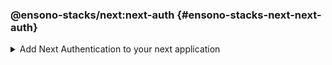<!-- markdownlint-disable MD041 -->

### @ensono-stacks/next:next-auth {#ensono-stacks-next-next-auth}

<details>
<summary>Add Next Authentication to your next application</summary>

The next-auth generator will create a new library and configure [NextAuth.js](https://next-auth.js.org/) into an existing Next application. It will add the initial configuration, add the session provider, setup an API endpoint and add local environmental variables. It will also configure provider specific setup.

## Prerequisites

An existing [Next](https://nextjs.org/) application

## Usage

```bash
nx g @ensono-stacks/next:next-auth
```

### Command line arguments

The following command line arguments are available:

| Option            | Description                                           | Type              | Accepted Values                 | Default |
| ----------------- | ----------------------------------------------------- | ----------------- | ------------------------------- | ------- |
| --name            | The name of the library                               | string            | string                          | N/A     |
| --directory       | The location of where the library should be installed | string            | string                          | N/A     |
| --project         | The name of the project                               | nameOfApplication | string                          | N/A     |
| --provider        | The provider to be installed                          | string            | none, microsoft-entra-id, auth0 | none    |
| --sessionStorage  | The session storage to be used                        | string            | cookie, redis                   | cookie  |
| --guestSession    | Enable guest sessioins                                | boolean           | true/false                      | true    |
| --importPath      | The library name used to import it                    | string            | string                          | N/A     |
| --skipPackageJson | Do not add dependencies to `package.json`             | boolean           | true/false                      | false   |

### Generator Output

- Creates a new Library with the given name. Contains the configuration for Auth.js, including provider and adapter setup, config, and token rotation.

```text title="Generated files"
├── auth
│   ├── src
│   │   ├── actions
│   │   │   ├── index.ts
│   │   │   ├── oauth.ts
│   │   │   ├── profile.ts
│   │   ├── adapter
│   │   │   ├── index.ts
│   │   │   ├── redis-adapter.ts
│   │   │   ├── redis-repository.ts
│   │   ├── callbacks
│   │   │   ├── index.ts
│   │   │   ├── jwt.ts
│   │   │   ├── session.ts
│   │   ├── providers
│   │   │   ├── auth0.ts
│   │   │   ├── guest.ts
│   │   │   ├── index.ts
│   │   ├── types
│   │   │   ├── index.d.ts
│   │   ├── utils
│   │   │   ├── guards.ts
│   │   │   ├── index.ts
│   │   ├── config.ts
│   │   ├── index.ts
│   ├── .eslintrc.json
│   ├── jest.config.ts
│   ├── project.json
│   ├── README.md
│   ├── tsconfig.json
│   ├── tsconfig.lib.json
└── └── tsconfig.spec.json
```

- Creates a new Next API endpoint with the file name `[...nextauth].ts`. This contains the dynamic route handler for NextAuth.js which will also contain all of your global NextAuth.js configurations. If you have specified a provider when running the generator this will be added to the providers array

```typescript title="/apps/appName/src/app/api/auth/[...nextauth]/route.ts"
import { handlers } from "@my-stacks-workspace/auth";

export const { GET, POST } = handlers;
```

- Install the next-auth package and add to package.json, unless the `--skipPackageJson` option was used

```json title="/package.json"
"dependencies": {
    ...otherDependencies
    "next-auth": "5.0.0-beta.19",
    "ioredis": "5.4.1", // if using --sessionStorage=redis
},
```

- Create or append an `.env.local` file. Adding required next auth environmental variables. These will vary depending on the provider chosen.

```typescript title="/.env.local"
NEXTAUTH_URL=http://localhost:4200
NEXTAUTH_SECRET=secretValue
AZURE_AD_CLIENT_ID=
AZURE_AD_CLIENT_SECRET=
AZURE_AD_TENANT_ID=
```

:::note

Be sure to update the environmental variables with the values provided by your provider

:::

- Wrap client components with a [session provider](https://next-auth.js.org/getting-started/client#sessionprovider) to access session state.

```tsx title="/apps/appName/src/components/client-component.tsx"
"use client";

import { useSession } from "next-auth/react";

export default function ClientComponent() {
  const { data } = useSession();

  if (!data || !data.user || data.user.role === "guest") {
    return null;
  }

  return <div>{data.user.name}</div>;
}
```

```tsx title="/apps/appName/src/app/page.tsx"
import { SessionProvider } from "next-auth/react";

import { auth } from "@my-stacks-workspace/auth";

import ClientComponent from "../components/client-component";
import GuestSessionProvider from "../components/guest-session";

export default async function Index() {
  const session = await auth();
  return (
    <>
      <SessionProvider session={session}>
        <GuestSessionProvider />
        <ClientComponent />
      </SessionProvider>
    </>
  );
}
```

For further information please see the [Getting Started Guide to Next Auth](https://next-auth.js.org/getting-started/example#frontend---add-react-hook)

</details>
